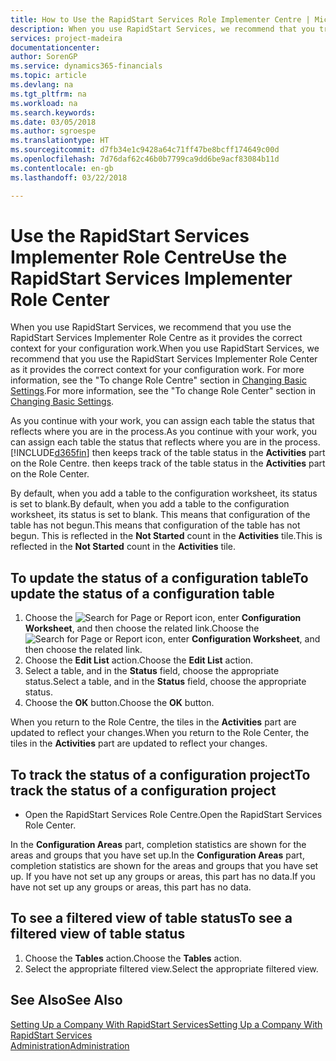 ```yaml
---
title: How to Use the RapidStart Services Role Implementer Centre | Microsoft Docs
description: When you use RapidStart Services, we recommend that you track your work and use the RapidStart Services Implementer Role Centre as it provides the correct context for your configuration work.
services: project-madeira
documentationcenter: 
author: SorenGP
ms.service: dynamics365-financials
ms.topic: article
ms.devlang: na
ms.tgt_pltfrm: na
ms.workload: na
ms.search.keywords: 
ms.date: 03/05/2018
ms.author: sgroespe
ms.translationtype: HT
ms.sourcegitcommit: d7fb34e1c9428a64c71ff47be8bcff174649c00d
ms.openlocfilehash: 7d76daf62c46b0b7799ca9dd6be9acf83084b11d
ms.contentlocale: en-gb
ms.lasthandoff: 03/22/2018

---
```

# <a name="use-the-rapidstart-services-implementer-role-center"></a><span data-ttu-id="0c3ee-103">Use the RapidStart Services Implementer Role Centre</span><span class="sxs-lookup"><span data-stu-id="0c3ee-103">Use the RapidStart Services Implementer Role Center</span></span>
<span data-ttu-id="0c3ee-104">When you use RapidStart Services, we recommend that you use the RapidStart Services Implementer Role Centre as it provides the correct context for your configuration work.</span><span class="sxs-lookup"><span data-stu-id="0c3ee-104">When you use RapidStart Services, we recommend that you use the RapidStart Services Implementer Role Center as it provides the correct context for your configuration work.</span></span> <span data-ttu-id="0c3ee-105">For more information, see the "To change Role Centre" section in [Changing Basic Settings](ui-change-basic-settings.md).</span><span class="sxs-lookup"><span data-stu-id="0c3ee-105">For more information, see the "To change Role Center" section in [Changing Basic Settings](ui-change-basic-settings.md).</span></span>

<span data-ttu-id="0c3ee-106">As you continue with your work, you can assign each table the status that reflects where you are in the process.</span><span class="sxs-lookup"><span data-stu-id="0c3ee-106">As you continue with your work, you can assign each table the status that reflects where you are in the process.</span></span> [!INCLUDE[d365fin](includes/d365fin_md.md)]<span data-ttu-id="0c3ee-107"> then keeps track of the table status in the **Activities** part on the Role Centre.</span><span class="sxs-lookup"><span data-stu-id="0c3ee-107"> then keeps track of the table status in the **Activities** part on the Role Center.</span></span>  

<span data-ttu-id="0c3ee-108">By default, when you add a table to the configuration worksheet, its status is set to blank.</span><span class="sxs-lookup"><span data-stu-id="0c3ee-108">By default, when you add a table to the configuration worksheet, its status is set to blank.</span></span> <span data-ttu-id="0c3ee-109">This means that configuration of the table has not begun.</span><span class="sxs-lookup"><span data-stu-id="0c3ee-109">This means that configuration of the table has not begun.</span></span> <span data-ttu-id="0c3ee-110">This is reflected in the **Not Started** count in the **Activities** tile.</span><span class="sxs-lookup"><span data-stu-id="0c3ee-110">This is reflected in the **Not Started** count in the **Activities** tile.</span></span>  

## <a name="to-update-the-status-of-a-configuration-table"></a><span data-ttu-id="0c3ee-111">To update the status of a configuration table</span><span class="sxs-lookup"><span data-stu-id="0c3ee-111">To update the status of a configuration table</span></span>  
1.  <span data-ttu-id="0c3ee-112">Choose the ![Search for Page or Report](media/ui-search/search_small.png "Search for Page or Report icon") icon, enter **Configuration Worksheet**, and then choose the related link.</span><span class="sxs-lookup"><span data-stu-id="0c3ee-112">Choose the ![Search for Page or Report](media/ui-search/search_small.png "Search for Page or Report icon") icon, enter **Configuration Worksheet**, and then choose the related link.</span></span>  
2.  <span data-ttu-id="0c3ee-113">Choose the **Edit List** action.</span><span class="sxs-lookup"><span data-stu-id="0c3ee-113">Choose the **Edit List** action.</span></span>  
3.  <span data-ttu-id="0c3ee-114">Select a table, and in the **Status** field, choose the appropriate status.</span><span class="sxs-lookup"><span data-stu-id="0c3ee-114">Select a table, and in the **Status** field, choose the appropriate status.</span></span>  
4.  <span data-ttu-id="0c3ee-115">Choose the **OK** button.</span><span class="sxs-lookup"><span data-stu-id="0c3ee-115">Choose the **OK** button.</span></span>  

<span data-ttu-id="0c3ee-116">When you return to the Role Centre, the tiles in the **Activities** part are updated to reflect your changes.</span><span class="sxs-lookup"><span data-stu-id="0c3ee-116">When you return to the Role Center, the tiles in the **Activities** part are updated to reflect your changes.</span></span>  

## <a name="to-track-the-status-of-a-configuration-project"></a><span data-ttu-id="0c3ee-117">To track the status of a configuration project</span><span class="sxs-lookup"><span data-stu-id="0c3ee-117">To track the status of a configuration project</span></span>  
- <span data-ttu-id="0c3ee-118">Open the RapidStart Services Role Centre.</span><span class="sxs-lookup"><span data-stu-id="0c3ee-118">Open the RapidStart Services Role Center.</span></span>  

<span data-ttu-id="0c3ee-119">In the **Configuration Areas** part, completion statistics are shown for the areas and groups that you have set up.</span><span class="sxs-lookup"><span data-stu-id="0c3ee-119">In the **Configuration Areas** part, completion statistics are shown for the areas and groups that you have set up.</span></span> <span data-ttu-id="0c3ee-120">If you have not set up any groups or areas, this part has no data.</span><span class="sxs-lookup"><span data-stu-id="0c3ee-120">If you have not set up any groups or areas, this part has no data.</span></span>  

## <a name="to-see-a-filtered-view-of-table-status"></a><span data-ttu-id="0c3ee-121">To see a filtered view of table status</span><span class="sxs-lookup"><span data-stu-id="0c3ee-121">To see a filtered view of table status</span></span>  
1. <span data-ttu-id="0c3ee-122">Choose the **Tables** action.</span><span class="sxs-lookup"><span data-stu-id="0c3ee-122">Choose the **Tables** action.</span></span>  
2. <span data-ttu-id="0c3ee-123">Select the appropriate filtered view.</span><span class="sxs-lookup"><span data-stu-id="0c3ee-123">Select the appropriate filtered view.</span></span>  

## <a name="see-also"></a><span data-ttu-id="0c3ee-124">See Also</span><span class="sxs-lookup"><span data-stu-id="0c3ee-124">See Also</span></span>  
[<span data-ttu-id="0c3ee-125">Setting Up a Company With RapidStart Services</span><span class="sxs-lookup"><span data-stu-id="0c3ee-125">Setting Up a Company With RapidStart Services</span></span>](admin-set-up-a-company-with-rapidstart.md)  
[<span data-ttu-id="0c3ee-126">Administration</span><span class="sxs-lookup"><span data-stu-id="0c3ee-126">Administration</span></span>](admin-setup-and-administration.md)

